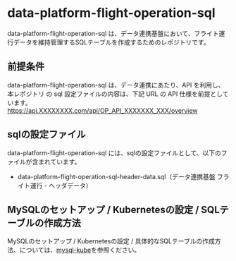 # data-platform-flight-operation-sql 

data-platform-flight-operation-sql は、データ連携基盤において、フライト運行データを維持管理するSQLテーブルを作成するためのレポジトリです。  

## 前提条件  
data-platform-flight-operation-sql は、データ連携にあたり、API を利用し、本レポジトリ の sql 設定ファイルの内容は、下記 URL の API 仕様を前提としています。  
https://api.XXXXXXXX.com/api/OP_API_XXXXXXX_XXX/overview   

## sqlの設定ファイル

data-platform-flight-operation-sql には、sqlの設定ファイルとして、以下のファイルが含まれています。    

* data-platform-flight-operation-sql-header-data.sql（データ連携基盤 フライト運行 - ヘッダデータ）

## MySQLのセットアップ / Kubernetesの設定 / SQLテーブルの作成方法
MySQLのセットアップ / Kubernetesの設定 / 具体的なSQLテーブルの作成方法、については、[mysql-kube](https://github.com/latonaio/mysql-kube)を参照ください。  
